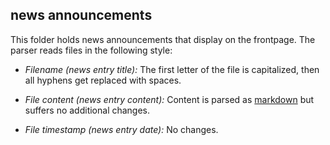 news announcements
------------------
This folder holds news announcements that display on the frontpage. The parser
reads files in the following style:

* *Filename (news entry title):* The first letter of the file is capitalized,
  then all hyphens get replaced with spaces.

* *File content (news entry content):* Content is parsed as [markdown][1] but
  suffers no additional changes.

* *File timestamp (news entry date):* No changes.

[1]: http://daringfireball.net/projects/markdown/
